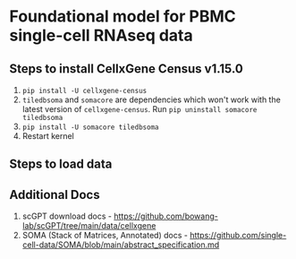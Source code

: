 # Foundational model for PBMC single-cell RNAseq data


## Steps to install CellxGene Census v1.15.0

1. ```pip install -U cellxgene-census```
2. ```tiledbsoma``` and ```somacore``` are dependencies which won't work with the latest version of ```cellxgene-census```. Run ```pip uninstall somacore tiledbsoma```
3. ```pip install -U somacore tiledbsoma```
4. Restart kernel

## Steps to load data 

## Additional Docs
1. scGPT download docs - https://github.com/bowang-lab/scGPT/tree/main/data/cellxgene
2. SOMA (Stack of Matrices, Annotated) docs - https://github.com/single-cell-data/SOMA/blob/main/abstract_specification.md
